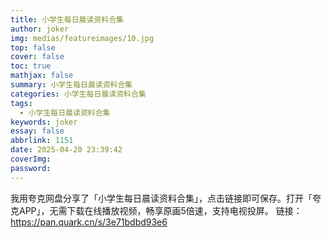 ```yaml
---
title: 小学生每日晨读资料合集
author: joker
img: medias/featureimages/10.jpg
top: false
cover: false
toc: true
mathjax: false
summary: 小学生每日晨读资料合集
categories: 小学生每日晨读资料合集
tags:
  - 小学生每日晨读资料合集
keywords: joker
essay: false
abbrlink: 1151
date: 2025-04-20 23:39:42
coverImg:
password:
---
```


我用夸克网盘分享了「小学生每日晨读资料合集」，点击链接即可保存。打开「夸克APP」，无需下载在线播放视频，畅享原画5倍速，支持电视投屏。
链接：https://pan.quark.cn/s/3e71bdbd93e6
